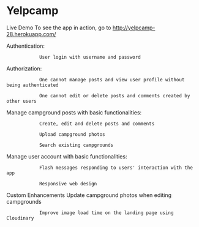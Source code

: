 # Yelpcamp
Live Demo
                To see the app in action, go to http://yelpcamp-28.herokuapp.com/

Authentication:

                User login with username and password

Authorization:

                One cannot manage posts and view user profile without being authenticated

                One cannot edit or delete posts and comments created by other users

Manage campground posts with basic functionalities:

                Create, edit and delete posts and comments

                Upload campground photos

                Search existing campgrounds

Manage user account with basic functionalities:

                Flash messages responding to users' interaction with the app

                Responsive web design

Custom Enhancements
                Update campground photos when editing campgrounds

                Improve image load time on the landing page using Cloudinary
